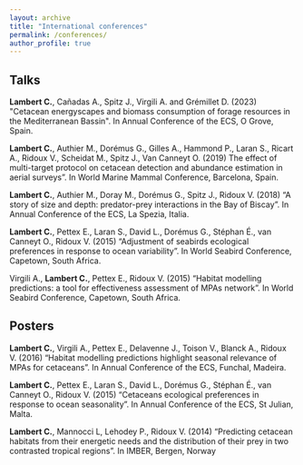 ```yaml
---
layout: archive
title: "International conferences"
permalink: /conferences/
author_profile: true
---
```


Talks
-----
**Lambert C.**, Cañadas A., Spitz J., Virgili A. and Grémillet D. (2023) "Cetacean energyscapes and biomass consumption of forage resources in the Mediterranean Bassin". In Annual Conference of the ECS, O Grove, Spain. 

**Lambert C.**, Authier M., Dorémus G., Gilles A., Hammond P., Laran S., Ricart A., Ridoux V., Scheidat M., Spitz J., Van Canneyt O. (2019) The effect of multi-target protocol on cetacean detection and abundance estimation in aerial surveys”. In World Marine Mammal Conference, Barcelona, Spain.

**Lambert C.**, Authier M., Doray M., Dorémus G., Spitz J., Ridoux V. (2018) “A story of size and depth: predator-prey interactions in the Bay of Biscay”. In Annual Conference of the ECS, La Spezia, Italia. 

**Lambert C.**, Pettex E., Laran S., David L., Dorémus G., Stéphan É., van Canneyt O., Ridoux V. (2015) “Adjustment of seabirds ecological preferences in response to ocean variability”. In World Seabird Conference, Capetown, South Africa.

Virgili A., **Lambert C.**, Pettex E., Ridoux V. (2015) “Habitat modelling predictions: a tool for effectiveness assessment of MPAs network”. In World Seabird Conference, Capetown, South Africa.

Posters
-----
**Lambert C.**, Virgili A., Pettex E., Delavenne J., Toison V., Blanck A., Ridoux V. (2016) “Habitat modelling predictions highlight seasonal relevance of MPAs for cetaceans”. In Annual Conference of the ECS, Funchal, Madeira.

**Lambert C.**, Pettex E., Laran S., David L., Dorémus G., Stéphan É., van Canneyt O., Ridoux V. (2015) “Cetaceans ecological preferences in response to ocean seasonality”. In Annual Conference of the ECS, St Julian, Malta.

**Lambert C.**, Mannocci L, Lehodey P., Ridoux V. (2014) “Predicting cetacean habitats from their energetic needs and the distribution of their prey in two contrasted tropical regions”. In IMBER, Bergen, Norway
